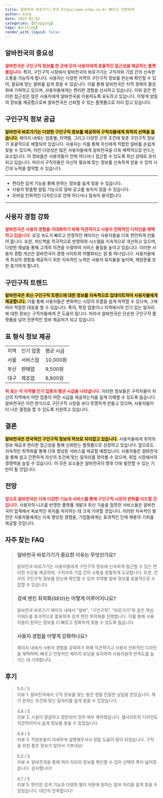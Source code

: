 ```yaml
---
title: 알바천국 바로가기ㅣ전국 https//www.alba.co.kr 빠르고 간편하게
author: bing
date: 2025-02-02
categories: [Blogging]
tags: [writing]
render_with_liquid: false
---
```



<h2 id='알바천국의중요성'>알바천국의 중요성</h2>

<p><b><span style="color: #ee2323;">알바천국은 구인구직 정보를 한 곳에 모아 사용자에게 효율적인 접근성을 제공하는 플랫폼입니다.</span></b> 특히, 구인구직 시장에서 알바천국의 바로가기는 구직자와 기업 간의 신속한 소통을 가능하게 합니다. 사용자는 다양한 지역의 구인구직 정보를 한눈에 확인할 수 있어, 필요에 맞는 알바를 쉽게 찾을 수 있습니다. 이를 통해 알바천국은 지역 경제의 활성화에 기여하고 있으며, 사용자들에게는 편리한 경험을 선사하고 있습니다. 이와 같은 편리한 접근성은 많은 사용자에게 알바천국을 이용하도록 유도하고 있습니다. 이렇게 양질의 정보를 제공함으로써 알바천국은 신뢰할 수 있는 플랫폼으로 자리 잡고 있습니다.</p>

<h2 id='구인구직정보공급'>구인구직 정보 공급</h2>

<p><b><span style="background-color: #ffe066;">알바천국 바로가기는 다양한 구인구직 정보를 제공하여 구직자들에게 최적의 선택을 돕습니다.</span></b> 페이지 내에는 업종별, 지역별, 그리고 다양한 근무 조건에 맞춘 구인구직 정보가 포괄적으로 배열되어 있습니다. 사용자는 이를 통해 자신에게 적합한 알바를 손쉽게 찾을 수 있으며, 이런 다양성은 많은 사용자들에게 알바천국을 더욱 매력적으로 만드는 요소입니다. 이 정보들은 사용자들이 언제 어디서나 접근할 수 있도록 최신 상태로 유지되고 있습니다. 따라서 구직자들은 자신의 필요에 맞는 정보를 신속하게 얻을 수 있어 시간과 노력을 절약할 수 있습니다.</p>

<hr />

<ul>
    <li>편리한 검색 기능을 통해 원하는 정보를 쉽게 찾을 수 있습니다.</li>
    <li>사용자 맞춤형 알림 기능으로 알바 공고를 놓치지 않을 수 있습니다.</li>
    <li>모바일 친화적인 디자인으로 언제 어디서나 접속이 용이합니다.</li>
</ul>

<hr />

<h2 id='사용자경험강화'>사용자 경험 강화</h2>

<p><b><span style="color: #ee2323;">알바천국은 사용자 경험을 극대화하기 위해 직관적이고 사용자 친화적인 디자인을 채택하고 있습니다.</span></b> 로딩 속도가 빠르고 안정적인 페이지는 사용자들을 더욱 편안하게 만들어 줍니다. 또한, 피드백을 적극적으로 반영하여 시스템을 지속적으로 개선하고 있으며, 다양한 채널을 통해 고객의 의견을 수렴하여 서비스 품질을 높이고 있습니다. 이러한 사용자 경험 개선은 알바천국이 경쟁 사이트와 차별화되는 점 중 하나입니다. 사용자들에게 최상의 경험을 제공하기 위한 지속적인 노력은 사용자 유지율을 높이며, 재방문율 또한 증가하게 합니다.</p>

<h2 id='구인구직트렌드'>구인구직 트렌드</h2>

<p><b><span style="background-color: #ffe066;">알바천국은 최신 구인구직 트렌드에 대한 정보를 지속적으로 업데이트하여 사용자들에게 제공합니다.</span></b> 이를 통해 사용자들은 변화하는 시장의 흐름을 쉽게 파악할 수 있으며, 그에 따라 적절한 대응을 할 수 있습니다. 특히, 특정 업종이나 지역에서의 인기 있는 일자리에 대한 정보는 구직자들에게 큰 도움이 됩니다. 따라서 알바천국은 단순한 구인구직 플랫폼을 넘어 전문적인 정보 제공처가 되고 있습니다.</p>

<h2 id='표형식정보제공'>표 형식 정보 제공</h2>

<table>
    <tr>
        <td>지역</td>
        <td>인기 업종</td>
        <td>평균 시급</td>
    </tr>
    <tr>
        <td>서울</td>
        <td>서비스업</td>
        <td>10,000원</td>
    </tr>
    <tr>
        <td>부산</td>
        <td>판매업</td>
        <td>9,500원</td>
    </tr>
    <tr>
        <td>대구</td>
        <td>제조업</td>
        <td>8,800원</td>
    </tr>
</table>

<p><b><span style="color: #ee2323;">위 표는 각 지역별 인기 업종과 평균 시급을 나타냅니다.</span></b> 이러한 정보들은 구직자들이 자신의 지역에서 어떤 업종이 어떤 시급을 제공하는지를 쉽게 이해할 수 있도록 돕습니다. 알바천국은 이런 방식으로 구인구직 시장을 보다 투명하게 만들고 있으며, 사용자들이 더 나은 결정을 할 수 있도록 지원하고 있습니다.</p>

<h2 id='결론'>결론</h2>

<p><b><span style="background-color: #ffe066;">알바천국은 전국적인 구인구직 정보의 허브로 자리잡고 있습니다.</span></b> 사용자들에게 최적의 정보 제공과 편리한 접근성을 통해 신뢰받는 플랫폼으로 성장하고 있습니다. 앞으로도 지속적인 최적화를 통해 더욱 향상된 서비스를 제공할 예정입니다. 사용자들은 알바천국을 통해 쉽고 간편하게 자신의 조건에 맞는 일자리를 찾아볼 수 있으며, 취업 시장에서의 경쟁력을 높일 수 있습니다. 이 모든 요소들은 알바천국이 향후 더욱 발전할 수 있는 기반이 될 것입니다.</p>

<h2 id='전망'>전망</h2>

<p><b><span style="color: #ee2323;">앞으로 알바천국은 더욱 다양한 기능과 서비스를 통해 구인구직 시장의 변화를 리드할 것입니다.</span></b> 사용자의 니즈를 반영한 플랫폼 개발과 최신 기술을 접목한 서비스들은 알바천국이 업계에서 독보적인 위치를 차지하는 데 크게 기여할 것입니다. 이러한 지속적인 발전은 사용자들에게는 더욱 향상된 경험을, 기업들에게는 효과적인 인재 채용의 기회를 제공할 것입니다.</p>


<h2 id='자주_찾는_FAQ'>자주 찾는 FAQ</h2>
<div itemscope="" itemtype="https://schema.org/FAQPage"> 
<blockquote> 
<div itemscope="" itemprop="mainEntity" itemtype="https://schema.org/Question"> 
<h3 itemprop="name">알바천국 바로가기가 중요한 이유는 무엇인가요?</h3> 
<div itemscope="" itemprop="acceptedAnswer" itemtype="https://schema.org/Answer"> 
<span itemprop="text"> 
<p>알바천국 바로가기는 사용자들에게 구인구직 정보에 신속하게 접근할 수 있는 편리한 수단을 제공하여, 구직자와 기업 간의 소통을 원활하게 도모합니다. 또한, 전국의 구인구직 정보를 한눈에 확인할 수 있어 지역별 알바 정보를 효율적으로 수집할 수 있습니다.</p> 
</span> 
</div> 
</div> 

<div itemscope="" itemprop="mainEntity" itemtype="https://schema.org/Question"> 
<h3 itemprop="name">검색 엔진 최적화(SEO)는 어떻게 이루어지나요?</h3> 
<div itemscope="" itemprop="acceptedAnswer" itemtype="https://schema.org/Answer"> 
<span itemprop="text"> 
<p>알바천국 바로가기 페이지 내에서 "알바", "구인구직", "바로가기"와 같은 핵심 키워드를 효과적으로 활용하여 검색 엔진 최적화를 진행합니다. 이를 통해 사용자들이 원하는 정보를 더 빠르고 정확하게 찾을 수 있도록 돕습니다.</p> 
</span> 
</div> 
</div> 

<div itemscope="" itemprop="mainEntity" itemtype="https://schema.org/Question"> 
<h3 itemprop="name">사용자 경험을 어떻게 강화하나요?</h3> 
<div itemscope="" itemprop="acceptedAnswer" itemtype="https://schema.org/Answer"> 
<span itemprop="text"> 
<p>페이지 내에서 사용자 경험을 강화하기 위해 직관적이고 사용자 친화적인 디자인을 채택하며, 빠르고 안정적인 페이지 로딩을 유지하여 사용자들의 만족도를 높이는 데 기여합니다.</p> 
</span> 
</div> 
</div> 
</blockquote> 
</div>
<h2 id='후기'>후기</h2>
<div itemscope itemtype="https://schema.org/Product">
  <blockquote>
  <div itemprop="review" itemscope itemtype="https://schema.org/Review">
      <div itemprop="reviewRating" itemscope itemtype="https://schema.org/Rating"> <span itemprop="ratingValue">5.0</span> / <span itemprop="bestRating">5</span> </div>
      <span itemprop="reviewBody">리뷰 1: 알바천국에서 구직 정보를 찾는 동안 정말 친절한 상담을 받았습니다. 제가 원하는 조건에 맞는 일자리를 쉽게 찾을 수 있었습니다.</span>
  </div>
  <br>
  <div itemprop="review" itemscope itemtype="https://schema.org/Review">
      <div itemprop="reviewRating" itemscope itemtype="https://schema.org/Rating"> <span itemprop="ratingValue">4.8</span> / <span itemprop="bestRating">5</span> </div>
      <span itemprop="reviewBody">리뷰 2: 시설이 깔끔하고 정돈되어 있어 매우 쾌적했습니다. 웹사이트의 디자인도 직관적이어서 쉽게 정보를 찾을 수 있었습니다.</span>
  </div>
  <br>
  <div itemprop="review" itemscope itemtype="https://schema.org/Review">
      <div itemprop="reviewRating" itemscope itemtype="https://schema.org/Rating"> <span itemprop="ratingValue">4.9</span> / <span itemprop="bestRating">5</span> </div>
      <span itemprop="reviewBody">리뷰 3: 직원분들이 자세하게 설명해주셔서 정말 도움이 많이 되었습니다. 구직을 위한 좋은 정보가 많아서 기쁘네요!</span>
  </div>
  <br>
  <div itemprop="review" itemscope itemtype="https://schema.org/Review">
      <div itemprop="reviewRating" itemscope itemtype="https://schema.org/Rating"> <span itemprop="ratingValue">5.0</span> / <span itemprop="bestRating">5</span> </div>
      <span itemprop="reviewBody">리뷰 4: 알바천국을 통해 여러 자리의 정보를 확인할 수 있어 선택의 폭이 넓어졌습니다. 감사합니다!</span>
  </div>
  <br>
  <div itemprop="review" itemscope itemtype="https://schema.org/Review">
      <div itemprop="reviewRating" itemscope itemtype="https://schema.org/Rating"> <span itemprop="ratingValue">4.7</span> / <span itemprop="bestRating">5</span> </div>
      <span itemprop="reviewBody">리뷰 5: 편리한 검색 기능과 다양한 필터 덕분에 원하는 알바 자리를 쉽게 찾을 수 있었습니다. 대단히 만족합니다!</span>
  </div>
  </blockquote>
</div>
